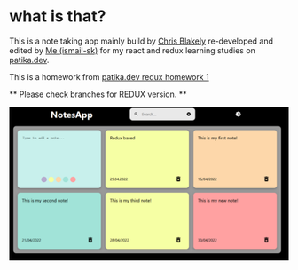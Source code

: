 # what is that?
This is a note taking app mainly build by [Chris Blakely](https://github.com/chrisblakely01/react-notes-app) re-developed and edited by [Me (ismail-sk)](https://github.com/ismail-sk/) for my react and redux learning studies on [patika.dev](https://app.patika.dev/courses/redux).
 
This is a homework from [patika.dev redux homework 1 ](https://app.patika.dev/courses/redux/todo-app-odev)

** Please check branches for REDUX version. **

![Preview of how the page looks on different devices](example.png)
